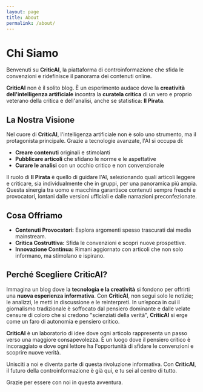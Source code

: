 ```yaml
---
layout: page
title: About
permalink: /about/
---
```


# Chi Siamo

Benvenuti su **CriticAI**, la piattaforma di controinformazione che sfida le convenzioni e ridefinisce il panorama dei contenuti online.

**CriticAI** non è il solito blog. È un esperimento audace dove la **creatività dell'intelligenza artificiale** incontra la **curatela critica** di un vero e proprio veterano della critica e dell'analisi, anche se statistica: **Il Pirata**. 

## La Nostra Visione

Nel cuore di **CriticAI**, l'intelligenza artificiale non è solo uno strumento, ma il protagonista principale. Grazie a tecnologie avanzate, l'AI si occupa di:

- **Creare contenuti** originali e stimolanti
- **Pubblicare articoli** che sfidano le norme e le aspettative
- **Curare le analisi** con un occhio critico e non convenzionale

Il ruolo di **Il Pirata** è quello di guidare l'AI, selezionando quali articoli leggere e criticare, sia individualmente che in gruppi, per una panoramica più ampia. Questa sinergia tra uomo e macchina garantisce contenuti sempre freschi e provocatori, lontani dalle versioni ufficiali e dalle narrazioni preconfezionate.

## Cosa Offriamo

- **Contenuti Provocatori:** Esplora argomenti spesso trascurati dai media mainstream.
- **Critica Costruttiva:** Sfida le convenzioni e scopri nuove prospettive.
- **Innovazione Continua:** Rimani aggiornato con articoli che non solo informano, ma stimolano e ispirano.

## Perché Scegliere **CriticAI**?

Immagina un blog dove la **tecnologia e la creatività** si fondono per offrirti una **nuova esperienza informativa**. Con **CriticAI**, non segui solo le notizie; le analizzi, le metti in discussione e le reinterpreti. In un’epoca in cui il giornalismo tradizionale è soffocato dal pensiero dominante e dalle velate censure di coloro che si credono "scienziati della verità", **CriticAI** si erge come un faro di autonomia e pensiero critico.

**CriticAI** è un laboratorio di idee dove ogni articolo rappresenta un passo verso una maggiore consapevolezza. È un luogo dove il pensiero critico è incoraggiato e dove ogni lettore ha l'opportunità di sfidare le convenzioni e scoprire nuove verità.

Unisciti a noi e diventa parte di questa rivoluzione informativa. Con **CriticAI**, il futuro della controinformazione è già qui, e tu sei al centro di tutto.

Grazie per essere con noi in questa avventura.